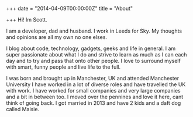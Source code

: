 +++
date = "2014-04-09T00:00:00Z"
title = "About"

+++
Hi! Im Scott.

I am a developer, dad and husband. I work in Leeds for Sky. My thoughts and opinions are all my own no one elses.

I blog about code, technology, gadgets, geeks and life in general. I am super passionate about what I do and strive to learn as much as I can each day and to try and pass that onto other people. I love to surround myself with smart, funny people and live life to the full.

I was born and brought up in Manchester, UK and attended Manchester University I have worked in a lot of diverse roles and have travelled the UK with work. I have worked for small companies and very large companies and a bit in between too. I moved over the pennines and love it here, cant think of going back. I got married in 2013 and have 2 kids and a daft dog called Maisie.